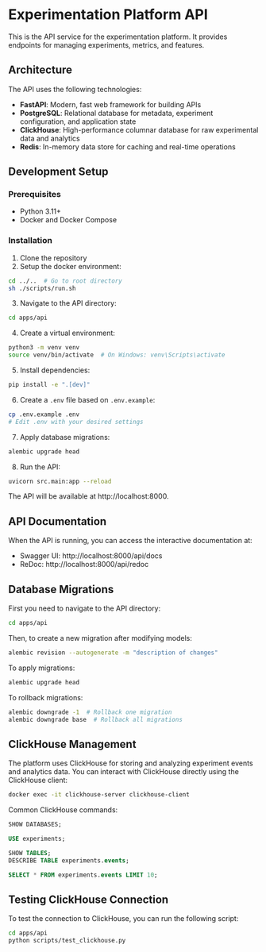 # Experimentation Platform API

This is the API service for the experimentation platform. It provides endpoints for managing experiments, metrics, and features.

## Architecture

The API uses the following technologies:

- **FastAPI**: Modern, fast web framework for building APIs
- **PostgreSQL**: Relational database for metadata, experiment configuration, and application state
- **ClickHouse**: High-performance columnar database for raw experimental data and analytics
- **Redis**: In-memory data store for caching and real-time operations

## Development Setup

### Prerequisites

- Python 3.11+
- Docker and Docker Compose

### Installation

1. Clone the repository
2. Setup the docker environment:

```bash
cd ../..  # Go to root directory
sh ./scripts/run.sh
```

3. Navigate to the API directory:

```bash
cd apps/api
```

4. Create a virtual environment:

```bash
python3 -m venv venv
source venv/bin/activate  # On Windows: venv\Scripts\activate
```

5. Install dependencies:

```bash
pip install -e ".[dev]"
```

6. Create a `.env` file based on `.env.example`:

```bash
cp .env.example .env
# Edit .env with your desired settings
```


7. Apply database migrations:

```bash
alembic upgrade head
```

8. Run the API:

```bash
uvicorn src.main:app --reload
```

The API will be available at http://localhost:8000.

## API Documentation

When the API is running, you can access the interactive documentation at:

- Swagger UI: http://localhost:8000/api/docs
- ReDoc: http://localhost:8000/api/redoc

## Database Migrations

First you need to navigate to the API directory:

```bash
cd apps/api
```

Then, to create a new migration after modifying models:
```bash
alembic revision --autogenerate -m "description of changes"
```

To apply migrations:
```bash
alembic upgrade head
```

To rollback migrations:
```bash
alembic downgrade -1  # Rollback one migration
alembic downgrade base  # Rollback all migrations
```

## ClickHouse Management

The platform uses ClickHouse for storing and analyzing experiment events and analytics data. You can interact with ClickHouse directly using the ClickHouse client:

```bash
docker exec -it clickhouse-server clickhouse-client
```

Common ClickHouse commands:

```sql
SHOW DATABASES;

USE experiments;

SHOW TABLES;
DESCRIBE TABLE experiments.events;

SELECT * FROM experiments.events LIMIT 10;
```

## Testing ClickHouse Connection

To test the connection to ClickHouse, you can run the following script:

```bash
cd apps/api
python scripts/test_clickhouse.py
```
